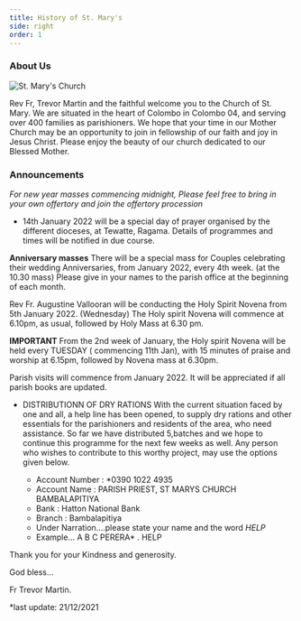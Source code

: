 ```yaml
---
title: History of St. Mary's
side: right
order: 1
---
```


### About Us

![St. Mary's Church](main.jpeg)

Rev Fr, Trevor Martin and the faithful welcome you to the Church of St. Mary. We are situated in the heart of Colombo in Colombo 04, and serving over 400 families as parishioners.   We hope that your time in our Mother Church may be an opportunity to join in fellowship of our faith and joy in Jesus Christ. Please enjoy the beauty of our church dedicated to our Blessed Mother.


### Announcements 


*For new year masses commencing midnight,  Please feel free to bring in your own  offertory and join the offertory procession*

- 14th January 2022 will be a special day of prayer organised by the different  dioceses, at Tewatte, Ragama.
Details of programmes and times will be notified in due course.

 **Anniversary masses** 
There will be a special mass for Couples celebrating  their wedding  Anniversaries, from January 2022, every 4th week.
(at the 10.30 mass) Please give in your names to the parish office at the beginning of each month.

Rev Fr. Augustine Vallooran  will be conducting the Holy Spirit Novena from 5th January 2022. (Wednesday)
The Holy spirit Novena will commence at 6.10pm, as usual, followed by Holy Mass at 6.30 pm.

 **IMPORTANT**
From the 2nd week of January, the Holy spirit Novena will be held every TUESDAY ( commencing 11th Jan), with 15 minutes of praise and worship at 6.15pm, followed by Novena  mass at 6.30pm.

Parish visits will commence from January 2022. It will be appreciated if all parish books are updated.

- DISTRIBUTIONN  OF  DRY  RATIONS
With the current situation faced by one and all, a help line has been opened, to supply dry rations and other essentials  for the parishioners and residents of the area,  who need assistance. So far we have distributed 5,batches and we hope to continue this programme for the next few weeks as well. Any person who wishes to contribute to this worthy project, may use the options given below.

  * Account Number  : *0390 1022 4935
  * Account Name : PARISH PRIEST, ST MARYS CHURCH BAMBALAPITIYA
  * Bank  : Hatton National Bank
  * Branch  : Bambalapitiya
  * Under Narration....please state your name and the word *HELP*
  * Example... A B C PERERA* . HELP

Thank you for your Kindness and generosity.

God bless...

Fr Trevor Martin.



*last update: 21/12/2021
